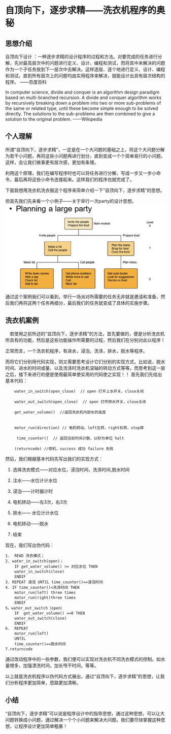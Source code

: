 # 自顶向下，逐步求精——洗衣机程序的奥秘
## 思想介绍
自顶向下设计 ：一种逐步求精的设计程序的过程和方法。对要完成的任务进行分解，先对最高层次中的问题进行定义、设计、编程和测试，而将其中未解决的问题作为一个子任务放到下一层次中去解决。这样逐层、逐个地进行定义、设计、编程和测试，直到所有层次上的问题均由实用程序来解决，就能设计出具有层次结构的程序。
   ——百度百科
  
  In computer science, divide and conquer is an algorithm design paradigm based on multi-branched recursion. A divide and conquer algorithm works by recursively breaking down a problem into two or more sub-problems of the same or related type, until these become simple enough to be solved directly. The solutions to the sub-problems are then combined to give a solution to the original problem.
   ——Wikipedia
## 个人理解
所谓“自顶向下，逐步求精”，一定是在一个大问题的基础之上，将这个大问题分解为若干小问题，再将这些小问题再进行划分，直到变成一个个简单易行的小问题。这样，会让我们做事更有层次感，更加有条理。

利用这个原理，我们在编写程序时也可以将任务进行分解，写成一步又一步小命令，最后再将这些小命令连接起来。这样我们的程序也就完成了。

下面我想用洗衣机洗衣服这个程序来简单介绍一下“自顶向下，逐步求精”的思想。

但首先我们先来看一个小例子——关于举行一次party的设计思想。
![](images/lab9.0.png)<br>
通过这个案例我们可以看到，举行一场派对所需要的任务无非就是邀请和准备，然后我们再将这两个任务再细分，最后我们的任务就变成了具体的实施步骤。
## 洗衣机案例

 若使用之前所述的“自顶向下，逐步求精”的方法，首先要做的，便是分析洗衣机所具有的功能，然后是这些功能操作所需要的过程，然后我们在分别对此以程序！ 

正常而言，一个洗衣机程序，有进水，浸泡，洗涤，排水，脱水等程序。 

而将它们分别用代码实现，则又需要思考设计它们分别的实现方式，比如说，脱水时间、进水的时间或量、以及洗涤时洗衣机滚轴的转动方式等等。而思考到这一层之后，接下来进行的便是使用最简单使实用的代码使之实现！！
首先我们先给出基本代码：

        water_in_switch(open_close)  // open 打开上水开关，close关闭

        water_out_switch(open_close)  // open 打开排水开关，close关闭 
 
        get_water_volume()  //返回洗衣机内部水的高度


        motor_run(direction) // 电机转动。left左转，right右转，stop停

         time_counter()  // 返回当前时间计数，以秒为单位 halt
 
        (returncode) //停机，success 成功 failure 失败


然后，我们根据基本代码先写出我们的实现方式：
1. 选择洗衣模式——对应水位，浸泡时间，洗涤时间,脱水时间

2. 注水——水位计计水位 

3. 浸泡——计时器计时 

4. 电机转动——左3次，右3次 

5. 排水—— 水位计计水位 

6. 电机转动——脱水

7. 结束

现在，我们写出伪代码：

    1.  READ 洗衣模式；
    2. water_in_switch(open)；
        IF get_water_volume() >= 对应水位 THEN
        water_in_switch(close)
        ENDIF
    3. REPEAT 浸泡 UNTIL time_counter()==浸泡时间 
    4. IF time_counter()<洗涤时间 THEN
        motor_run(left) three times
        motor_run(right)three times
        ENDIF
    5。water_out_switch（open）
        IF  get_water_volume() ==0 THEN
        water_out_switch(close)
        ENDIF
    6.  REPEAT
        motor_run(left) 
        UNTIL
        time_counter()==脱水时间
    7.returncode

通过改动程序中的一些参数，我们便可以实现对洗衣机不同洗衣模式的控制。如水量增多，加强漂洗时间，加长甩干时间，等等。

以上就是洗衣机程序以伪代码方式展出，通过“自顶向下，逐步求精”的思想，让我们分析程序更加简单，思路更加清晰。

## 小结
“自顶向下，逐步求精”可以说是程序设计中的指导思想，通过这种思想，可以让大问题转换成小问题，通过解决一个个小问题来解决大问题。我们要尽快掌握这种思想，让程序设计更加简单粗暴！
